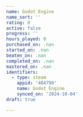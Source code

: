 ```yaml
---
name: Godot Engine
name_sort: ''
rating: 0
active: false
progress: ''
hours_played: 0
purchased_on: .nan
started_on: .nan
beaten_on: .nan
completed_on: .nan
mastered_on: .nan
identifiers:
  - type: steam
    appid: '404790'
    name: Godot Engine
    synced_on: '2024-10-04'
draft: true

---
```

